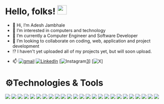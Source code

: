 # Hello, folks! <img src="https://raw.githubusercontent.com/MartinHeinz/MartinHeinz/master/wave.gif" width="30px">

- 👋 Hi, I’m Adesh Jambhale
- 👀 I’m interested in computers and technology
- 🌱 I’m currently a Computer Engineer and Software Developer
- 💞️ I’m looking to collaborate on coding, web, application and project development 
- ⁉️  I haven't yet uploaded all of my projects yet, but will soon upload.
<!-- Actual text -->

- 📫 [![gmail][1.2]][1] [![LinkedIn][2.2]][2] [![Instagram][3.2][3]] [![X][4.2]]

<!-- Icons -->

[1.2]: https://img.shields.io/badge/Gmail-D14836?style=for-the-badge&logo=gmail&logoColor=white (Gmail)
[2.2]: https://img.shields.io/badge/LinkedIn-0077B5?style=for-the-badge&logo=linkedin&logoColor=white (LinkedIn)
[3.2]: https://img.shields.io/badge/Instagram-e1306c?style=for-the-badge&logo=linkedin&logoColor=white (Instagram)
[4.2]: https://img.shields.io/twitter/follow/adesh_jambhale_?style=for-the-badge&logo=x&logoColor=white (X)

<!-- Links to your social media accounts -->

[1]: mailto:adesh.jambhale20@gmail.com
[2]: https://www.linkedin.com/in/adeshjambhale/
[3]: https://www.instagram.com/adeshjambhale/


# ⚙️Technologies & Tools

![](https://img.shields.io/badge/Editor-Visual_Studio_Code-informational?style=flat&logo=visual-studio-code&logoColor=white&color=2bbc8a) 
![](https://img.shields.io/badge/Code-Android-informational?style=flat&logo=Android&logoColor=white&color=2bbc8a) 
![](https://img.shields.io/badge/IDE-Android_Studio-informational?style=flat&logo=Android-studio&logoColor=white&color=2bbc8a)
![](https://img.shields.io/badge/IDE-PyCharm-informational?style=flat&logo=Pycharm&logoColor=white&color=2bbc8a)
![](https://img.shields.io/badge/Code-Java-informational?style=flat&logo=Java&logoColor=white&color=2bbc8a)
![](https://img.shields.io/badge/Code-Python-informational?style=flat&logo=Python&logoColor=white&color=2bbc8a) 
![](https://img.shields.io/badge/Code-Django-informational?style=flat&logo=Django&logoColor=white&color=2bbc8a)
![](https://img.shields.io/badge/Code-Java-informational?style=flat&logo=Java&logoColor=white&color=2bbc8a) 
![](https://img.shields.io/badge/Code-JavaScript-informational?style=flat&logo=JavaScript&logoColor=white&color=2bbc8a) 
![](https://img.shields.io/badge/Code-React-informational?style=flat&logo=React&logoColor=white&color=2bbc8a) 
![](https://img.shields.io/badge/Code-Angular-informational?style=flat&logo=Angular&logoColor=white&color=2bbc8a)
![](https://img.shields.io/badge/Code-NodeJs-informational?style=flat&logo=NodedotJs&logoColor=white&color=2bbc8a)
![](https://img.shields.io/badge/Code-HTML5-informational?style=flat&logo=HTML5&logoColor=white&color=2bbc8a) 
![](https://img.shields.io/badge/Code-CSS3-informational?style=flat&logo=CSS3&logoColor=white&color=2bbc8a)
![](https://img.shields.io/badge/Code-Sass-informational?style=flat&logo=Sass&logoColor=white&color=2bbc8a)
![](https://img.shields.io/badge/OS-Windows-informational?style=flat&logo=Windows&logoColor=white&color=2bbc8a) 
![](https://img.shields.io/badge/OS-Linux-informational?style=flat&logo=Linux&logoColor=white&color=2bbc8a) 
![](https://img.shields.io/badge/Tools-Bootstrap-informational?style=flat&logo=Bootstrap&logoColor=white&color=2bbc8a)
![](https://img.shields.io/badge/Tools-Firebase-informational?style=flat&logo=Firebase&logoColor=white&color=2bbc8a)
![](https://img.shields.io/badge/Tools-SQL-informational?style=flat&logo=mysql&logoColor=white&color=2bbc8a)
![](https://img.shields.io/badge/Tools-MongoDb-informational?style=flat&logo=Mongodb&logoColor=white&color=2bbc8a)
![](https://img.shields.io/badge/Tools-npm-informational?style=flat&logo=npm&logoColor=white&color=2bbc8a)
![](https://img.shields.io/badge/Tools-Postman-informational?style=flat&logo=postman&logoColor=white&color=2bbc8a)
![](https://img.shields.io/badge/Tools-Git-informational?style=flat&logo=Git&logoColor=white&color=2bbc8a)
![](https://img.shields.io/badge/Tools-Git_Hub-informational?style=flat&logo=github&logoColor=white&color=2bbc8a)
<!---
adeshjambhale/adeshjambhale is a ✨ special ✨ repository because its `README.md` (this file) appears on your GitHub profile.
You can click the Preview link to take a look at your changes.
--->
